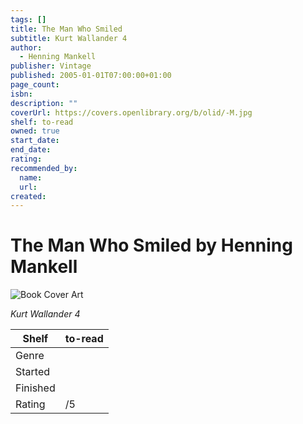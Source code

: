 ```yaml
---
tags: []
title: The Man Who Smiled
subtitle: Kurt Wallander 4
author:
  - Henning Mankell
publisher: Vintage
published: 2005-01-01T07:00:00+01:00
page_count:
isbn:
description: ""
coverUrl: https://covers.openlibrary.org/b/olid/-M.jpg
shelf: to-read
owned: true
start_date:
end_date:
rating:
recommended_by:
  name:
  url:
created:
---
```


# The Man Who Smiled by Henning Mankell

![Book Cover Art](https://covers.openlibrary.org/b/olid/-M.jpg)

_Kurt Wallander 4_

| Shelf | to-read |
| --- | --- |
| Genre |  |
| Started |  |
| Finished |  |
| Rating | /5 |

